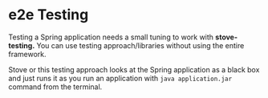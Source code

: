 # e2e Testing

Testing a Spring application needs a small tuning to work with **stove-testing.** You can use testing approach/libraries
without using the entire framework.

Stove or this testing approach looks at the Spring application as a black box and just runs it as you run an application
with `java application.jar` command from the terminal.
